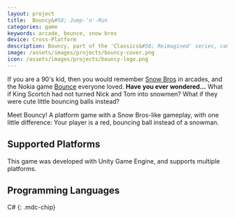 ```yaml
---
layout: project
title:  Bouncy&#58; Jump-'n'-Run
categories: game
keywords: arcade, bounce, snow bros
device: Cross-Platform
description: Bouncy, part of the 'Classics&#58; Reimagined' series, combines the arcade game Snow Bros. and Bounce (classic Nokia game) into a single game.
image: /assets/images/projects/bouncy-cover.png
icon: /assets/images/projects/bouncy-logo.png
---
```


If you are a 90's kid, then you would remember [Snow Bros](https://en.wikipedia.org/wiki/Snow_Bros.) in arcades, and the
Nokia game [Bounce](https://en.wikipedia.org/wiki/Bounce_(video_game_series)) everyone loved. <b>Have you ever
wondered...</b> What if King Scortch had not turned Nick and Tom into snowmen? What if they were cute little bouncing
balls instead?

Meet Bouncy! A platform game with a Snow Bros-like gameplay, with one little difference: Your player is a red, bouncing
ball instead of a snowman.

## Supported Platforms

This game was developed with Unity Game Engine, and supports multiple platforms.

## Programming Languages

C# {: .mdc-chip}

